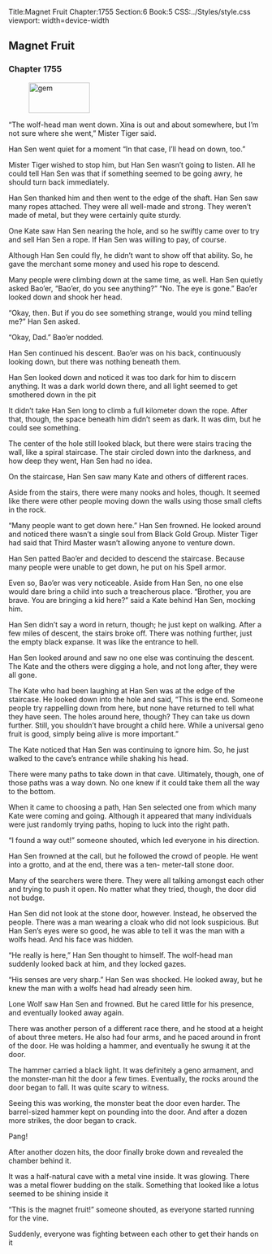 Title:Magnet Fruit 
Chapter:1755 
Section:6 
Book:5 
CSS:../Styles/style.css 
viewport: width=device-width
  
## Magnet Fruit
### Chapter 1755 
<figure>
	<img src="../Images/gem.gif" alt="gem" id="gem" width="120" height="60" />
</figure>
  

  
  “The wolf-head man went down. Xina is out and about somewhere, but I’m not sure where she went,” Mister Tiger said.

Han Sen went quiet for a moment “In that case, I’ll head on down, too.”

Mister Tiger wished to stop him, but Han Sen wasn’t going to listen. All he could tell Han Sen was that if something seemed to be going awry, he should turn back immediately.

Han Sen thanked him and then went to the edge of the shaft. Han Sen saw many ropes attached. They were all well-made and strong. They weren’t made of metal, but they were certainly quite sturdy.

One Kate saw Han Sen nearing the hole, and so he swiftly came over to try and sell Han Sen a rope. If Han Sen was willing to pay, of course.

Although Han Sen could fly, he didn’t want to show off that ability. So, he gave the merchant some money and used his rope to descend.

Many people were climbing down at the same time, as well. Han Sen quietly asked Bao’er, “Bao’er, do you see anything?” “No. The eye is gone.” Bao’er looked down and shook her head.

“Okay, then. But if you do see something strange, would you mind telling me?” Han Sen asked.

“Okay, Dad.” Bao’er nodded.

Han Sen continued his descent. Bao’er was on his back, continuously looking down, but there was nothing beneath them.

Han Sen looked down and noticed it was too dark for him to discern anything. It was a dark world down there, and all light seemed to get smothered down in the pit

It didn’t take Han Sen long to climb a full kilometer down the rope. After that, though, the space beneath him didn’t seem as dark. It was dim, but he could see something.

The center of the hole still looked black, but there were stairs tracing the wall, like a spiral staircase. The stair circled down into the darkness, and how deep they went, Han Sen had no idea.

On the staircase, Han Sen saw many Kate and others of different races.

Aside from the stairs, there were many nooks and holes, though. It seemed like there were other people moving down the walls using those small clefts in the rock.

“Many people want to get down here.” Han Sen frowned. He looked around and noticed there wasn’t a single soul from Black Gold Group. Mister Tiger had said that Third Master wasn’t allowing anyone to venture down.

Han Sen patted Bao’er and decided to descend the staircase. Because many people were unable to get down, he put on his Spell armor.

Even so, Bao’er was very noticeable. Aside from Han Sen, no one else would dare bring a child into such a treacherous place. “Brother, you are brave. You are bringing a kid here?” said a Kate behind Han Sen, mocking him.

Han Sen didn’t say a word in return, though; he just kept on walking. After a few miles of descent, the stairs broke off. There was nothing further, just the empty black expanse. It was like the entrance to hell.

Han Sen looked around and saw no one else was continuing the descent. The Kate and the others were digging a hole, and not long after, they were all gone.

The Kate who had been laughing at Han Sen was at the edge of the staircase. He looked down into the hole and said, “This is the end. Someone people try rappelling down from here, but none have returned to tell what they have seen. The holes around here, though? They can take us down further. Still, you shouldn’t have brought a child here. While a universal geno fruit is good, simply being alive is more important.”

The Kate noticed that Han Sen was continuing to ignore him. So, he just walked to the cave’s entrance while shaking his head.

There were many paths to take down in that cave. Ultimately, though, one of those paths was a way down. No one knew if it could take them all the way to the bottom.

When it came to choosing a path, Han Sen selected one from which many Kate were coming and going. Although it appeared that many individuals were just randomly trying paths, hoping to luck into the right path.

“I found a way out!” someone shouted, which led everyone in his direction.

Han Sen frowned at the call, but he followed the crowd of people. He went into a grotto, and at the end, there was a ten- meter-tall stone door.

Many of the searchers were there. They were all talking amongst each other and trying to push it open. No matter what they tried, though, the door did not budge.

Han Sen did not look at the stone door, however. Instead, he observed the people. There was a man wearing a cloak who did not look suspicious. But Han Sen’s eyes were so good, he was able to tell it was the man with a wolfs head. And his face was hidden.

“He really is here,” Han Sen thought to himself. The wolf-head man suddenly looked back at him, and they locked gazes.

“His senses are very sharp.” Han Sen was shocked. He looked away, but he knew the man with a wolfs head had already seen him.

Lone Wolf saw Han Sen and frowned. But he cared little for his presence, and eventually looked away again.

There was another person of a different race there, and he stood at a height of about three meters. He also had four arms, and he paced around in front of the door. He was holding a hammer, and eventually he swung it at the door.

The hammer carried a black light. It was definitely a geno armament, and the monster-man hit the door a few times. Eventually, the rocks around the door began to fall. It was quite scary to witness.

Seeing this was working, the monster beat the door even harder. The barrel-sized hammer kept on pounding into the door. And after a dozen more strikes, the door began to crack.

Pang!

After another dozen hits, the door finally broke down and revealed the chamber behind it.

It was a half-natural cave with a metal vine inside. It was glowing. There was a metal flower budding on the stalk. Something that looked like a lotus seemed to be shining inside it

“This is the magnet fruit!” someone shouted, as everyone started running for the vine.

Suddenly, everyone was fighting between each other to get their hands on it
